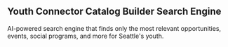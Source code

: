 ## Youth Connector Catalog Builder Search Engine
AI-powered search engine that finds only the most relevant opportunities, events, social programs, and more for Seattle's youth.